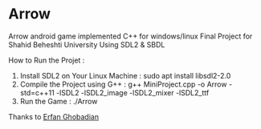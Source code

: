 # Arrow
Arrow android game implemented C++ for windows/linux
Final Project for Shahid Beheshti University Using SDL2 & SBDL
 

How to Run the Projet : 
  1. Install SDL2 on Your Linux Machine : sudo apt install libsdl2-2.0
  2. Compile the Project using G++ : g++ MiniProject.cpp -o Arrow -std=c++11 -lSDL2 -lSDL2_image -lSDL2_mixer -lSDL2_ttf
  3. Run the Game : ./Arrow
  
  Thanks to [Erfan Ghobadian](https://github.com/erfanghobadian)
  
